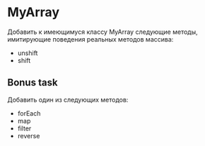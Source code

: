 # MyArray

Добавить к имеющимуся классу MyArray следующие методы, имитирующие поведения реальных методов массива:

- unshift
- shift

## Bonus task

Добавить один из следующих методов:

- forEach
- map
- filter
- reverse
